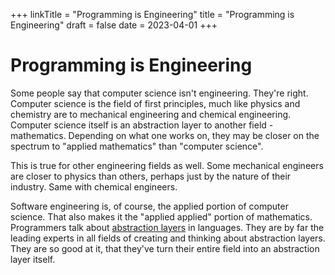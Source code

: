 +++
linkTitle = "Programming is Engineering"
title = "Programming is Engineering"
draft = false
date = 2023-04-01
+++

# Programming is Engineering

Some people say that computer science isn't engineering. They're right. Computer science is the field of first principles, much like physics and chemistry are to mechanical engineering and chemical engineering. Computer science itself is an abstraction layer to another field - mathematics. Depending on what one works on, they may be closer on the spectrum to "applied mathematics" than "computer science".

This is true for other engineering fields as well. Some mechanical engineers are closer to physics than others, perhaps just by the nature of their industry. Same with chemical engineers.

Software engineering is, of course, the applied portion of computer science. That also makes it the "applied applied" portion of mathematics. Programmers talk about [abstraction layers](https://en.wikipedia.org/wiki/Abstraction_layer) in languages. They are by far the leading experts in all fields of creating and thinking about abstraction layers. They are so good at it, that they've turn their entire field into an abstraction layer itself. 

